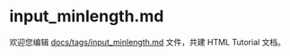 input_minlength.md
===

欢迎您编辑 <a target="__blank" href="https://github.com/jaywcjlove/html-tutorial/blob/master/docs/tags/input_minlength.md">docs/tags/input_minlength.md</a> 文件，共建 HTML Tutorial 文档。